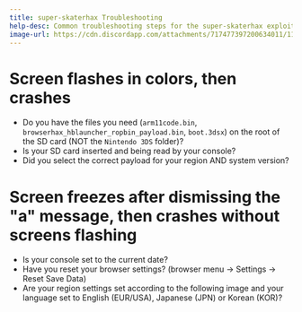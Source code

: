 ```yaml
---
title: super-skaterhax Troubleshooting
help-desc: Common troubleshooting steps for the super-skaterhax exploit
image-url: https://cdn.discordapp.com/attachments/717477397200634011/1114323135827824700/skater_lang.png
---
```


# Screen flashes in colors, then crashes
- Do you have the files you need (`arm11code.bin`,  `browserhax_hblauncher_ropbin_payload.bin`, `boot.3dsx`) on the root of the SD card (NOT the `Nintendo 3DS` folder)?
- Is your SD card inserted and being read by your console?
- Did you select the correct payload for your region AND system version?
# Screen freezes after dismissing the "a" message, then crashes without screens flashing
- Is your console set to the current date?
- Have you reset your browser settings? (browser menu -> Settings -> Reset Save Data)
- Are your region settings set according to the following image and your language set to English (EUR/USA), Japanese (JPN) or Korean (KOR)?

